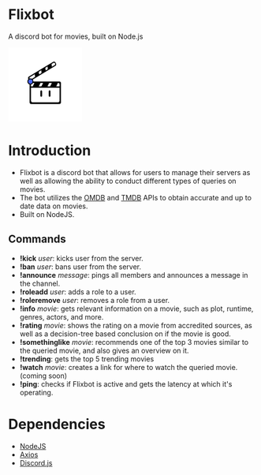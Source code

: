 # Flixbot

A discord bot for movies, built on Node.js

<img src="/logo/Flixbot-4.png" width="150" height="150"/>

# Introduction

* Flixbot is a discord bot that allows for users to manage their servers as well as allowing the ability to conduct different types of queries on movies.
* The bot utilizes the [OMDB](http://www.omdbapi.com) and [TMDB](https://www.themoviedb.org) APIs to obtain accurate and up to date data on movies.
* Built on NodeJS.

## Commands

* **!kick** *user*: kicks user from the server.
* **!ban** *user*: bans user from the server.
* **!announce** *message*: pings all members and announces a message in the channel.
* **!roleadd** *user*: adds a role to a user.
* **!roleremove** *user*: removes a role from a user.
* **!info** *movie*: gets relevant information on a movie, such as plot, runtime, genres, actors, and more.
* **!rating** *movie*: shows the rating on a movie from accredited sources, as well as a decision-tree based conclusion on if the movie is good.
* **!somethinglike** *movie*: recommends one of the top 3 movies similar to the queried movie, and also gives an overview on it.
* **!trending**: gets the top 5 trending movies
* **!watch** *movie*: creates a link for where to watch the queried movie. (coming soon)
* **!ping**: checks if Flixbot is active and gets the latency at which it's operating.

# Dependencies

* [NodeJS](https://nodejs.org/en/)
* [Axios](https://axios-http.com/docs/intro)
* [Discord.js](https://discord.js.org/#/)
